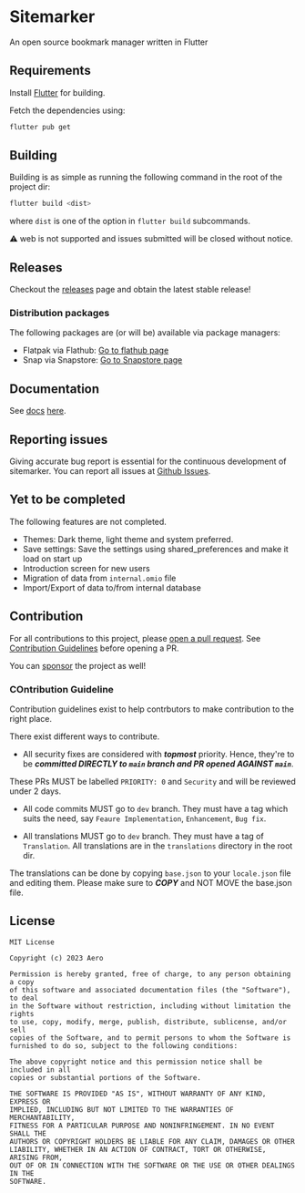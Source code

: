 # Sitemarker

An open source bookmark manager written in Flutter

## Requirements

Install [Flutter](https://flutter.dev) for building.

Fetch the dependencies using:

```bash
flutter pub get
```

## Building

Building is as simple as running the following command in the root of the project dir:

```bash
flutter build <dist>
```

where `dist` is one of the option in `flutter build` subcommands.

:warning: web is not supported and issues submitted will be closed without notice.

## Releases

Checkout the [releases](https://github.com/aerocyber/sitemarker/releases) page and obtain the latest stable release!

### Distribution packages

The following packages are (or will be) available via package managers:

* Flatpak via Flathub: [Go to flathub page](https://flathub.org/app/io.aerocyber.sitemarker)
* Snap via Snapstore: [Go to Snapstore page](https://snapstore.io/osmata)

## Documentation

See [docs](docs/index.md) [here](https://aerocyber.github.io/sitemarker).

## Reporting issues

Giving accurate bug report is essential for the continuous development of sitemarker. You can report all issues at [Github Issues](https://github.com/aerocyber/sitemarker/issues).

## Yet to be completed

The following features are not completed.

* Themes: Dark theme, light theme and system preferred.
* Save settings: Save the settings using shared_preferences and make it load on start up
* Introduction screen for new users
* Migration of data from `internal.omio` file
* Import/Export of data to/from internal database

## Contribution

For all contributions to this project, please [open a pull request](https://github.com/aerocyber/sitemarker/pulls). See [Contribution Guidelines](#contribution-guideline) before opening a PR.

You can [sponsor](https://github.com/sponsors/aerocyber) the project as well!

### COntribution Guideline

Contribution guidelines exist to help contrbutors to make contribution to the right place.

There exist different ways to contribute.

* All security fixes are considered with **_topmost_** priority. Hence, they're to be **_committed DIRECTLY to `main` branch and PR opened AGAINST `main`_**.

These PRs MUST be labelled `PRIORITY: 0` and `Security` and will be reviewed under 2 days.

* All code commits MUST go to `dev` branch. They must have a tag which suits the need, say `Feaure Implementation`, `Enhancement`, `Bug fix`.

* All translations MUST go to `dev` branch. They must have a tag of `Translation`. All translations are in the `translations` directory in the root dir.

The translations can be done by copying `base.json` to your `locale.json` file and editing them. Please make sure to **_COPY_** and NOT MOVE the base.json file.

## License

```text
MIT License

Copyright (c) 2023 Aero

Permission is hereby granted, free of charge, to any person obtaining a copy
of this software and associated documentation files (the "Software"), to deal
in the Software without restriction, including without limitation the rights
to use, copy, modify, merge, publish, distribute, sublicense, and/or sell
copies of the Software, and to permit persons to whom the Software is
furnished to do so, subject to the following conditions:

The above copyright notice and this permission notice shall be included in all
copies or substantial portions of the Software.

THE SOFTWARE IS PROVIDED "AS IS", WITHOUT WARRANTY OF ANY KIND, EXPRESS OR
IMPLIED, INCLUDING BUT NOT LIMITED TO THE WARRANTIES OF MERCHANTABILITY,
FITNESS FOR A PARTICULAR PURPOSE AND NONINFRINGEMENT. IN NO EVENT SHALL THE
AUTHORS OR COPYRIGHT HOLDERS BE LIABLE FOR ANY CLAIM, DAMAGES OR OTHER
LIABILITY, WHETHER IN AN ACTION OF CONTRACT, TORT OR OTHERWISE, ARISING FROM,
OUT OF OR IN CONNECTION WITH THE SOFTWARE OR THE USE OR OTHER DEALINGS IN THE
SOFTWARE.
```
